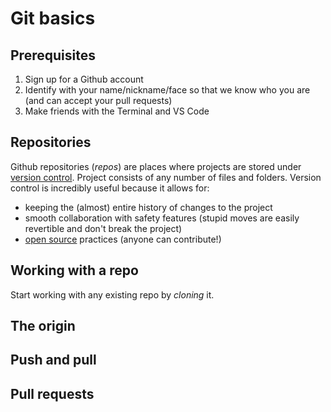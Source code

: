 # Git basics

## Prerequisites

1. Sign up for a Github account
2. Identify with your name/nickname/face so that we know who you are (and can accept your pull requests)
3. Make friends with the Terminal and VS Code

## Repositories

Github repositories (_repos_) are places where projects are stored under [version control](https://betterexplained.com/articles/a-visual-guide-to-version-control/). Project consists of any number of files and folders. Version control is incredibly useful because it allows for:
- keeping the (almost) entire history of changes to the project
- smooth collaboration with safety features (stupid moves are easily revertible and don't break the project)
- [open source](https://en.wikipedia.org/wiki/Open-source_software) practices (anyone can contribute!)

## Working with a repo

Start working with any existing repo by _cloning_ it.

## The origin

## Push and pull

## Pull requests

## 

